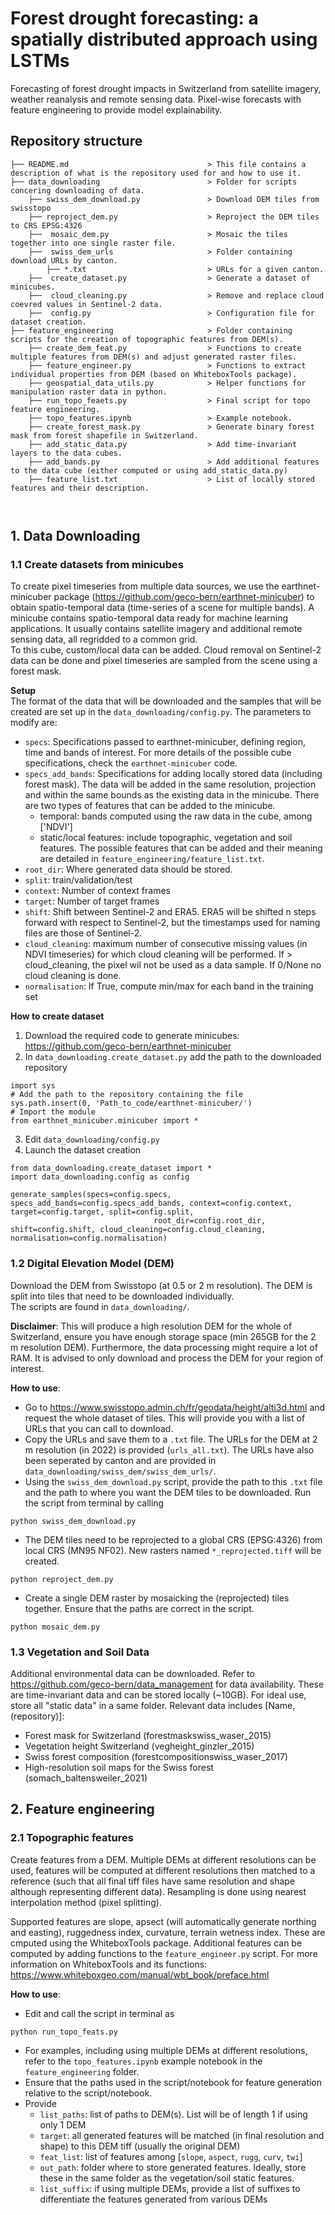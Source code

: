 # Forest drought forecasting: a spatially distributed approach using LSTMs
Forecasting of forest drought impacts in Switzerland from satellite imagery, weather reanalysis and remote sensing data. Pixel-wise forecasts with feature engineering to provide model explainability.

## Repository structure

```.
├── README.md                               > This file contains a description of what is the repository used for and how to use it.
├── data_downloading                        > Folder for scripts concering downloading of data.
    ├── swiss_dem_download.py               > Download DEM tiles from swisstopo
    ├── reproject_dem.py                    > Reproject the DEM tiles to CRS EPSG:4326
    ├──  mosaic_dem.py                      > Mosaic the tiles together into one single raster file.
    ├──  swiss_dem_urls                     > Folder containing download URLs by canton.
        ├── *.txt                           > URLs for a given canton.
    ├──  create_dataset.py                  > Generate a dataset of minicubes.
    ├──  cloud_cleaning.py                  > Remove and replace cloud coevred values in Sentinel-2 data.
    ├──  config.py                          > Configuration file for dataset creation.
├── feature_engineering                     > Folder containing scripts for the creation of topographic features from DEM(s).
    ├── create_dem_feat.py                  > Functions to create multiple features from DEM(s) and adjust generated raster files.
    ├── feature_engineer.py                 > Functions to extract individual properties from DEM (based on WhiteboxTools package).
    ├── geospatial_data_utils.py            > Helper functions for manipulation raster data in python.
    ├── run_topo_feaets.py                  > Final script for topo feature engineering.
    ├── topo_features.ipynb                 > Example notebook. 
    ├── create_forest_mask.py               > Generate binary forest mask from forest shapefile in Switzerland.
    ├── add_static_data.py                  > Add time-invariant layers to the data cubes.
    ├── add_bands.py                        > Add additional features to the data cube (either computed or using add_static_data.py)
    ├── feature_list.txt                    > List of locally stored features and their description.

    

```
    
## 1. Data Downloading 

### 1.1 Create datasets from minicubes

To create pixel timeseries from multiple data sources, we use the earthnet-minicuber package (https://github.com/geco-bern/earthnet-minicuber) to obtain spatio-temporal data (time-series of a scene for multiple bands). A minicube contains spatio-temporal data ready for machine learning applications. It usually contains satellite imagery and additional remote sensing data, all regridded to a common grid.\
To this cube, custom/local data can be added. Cloud removal on Sentinel-2 data can be done and pixel timeseries are sampled from the scene using a forest mask.

**Setup**\
The format of the data that will be downloaded and the samples that will be created are set up in the `data_downloading/config.py`. The parameters to modify are:
- `specs`: Specifications passed to earthnet-minicuber, defining region, time and bands of interest. For more details of the possible cube specifications, check the `earthnet-minicuber` code. 
- `specs_add_bands`:  Specifications for adding locally stored data (including forest mask). The data will be added in the same resolution, projection and within the same bounds as the existing data in the minicube. There are two types of features that can be added to the minicube.
    - temporal: bands computed using the raw data in the cube, among ['NDVI']
    - static/local features: include topographic, vegetation and soil features. The possible features that can be added and their meaning are detailed in `feature_engineering/feature_list.txt`.
- `root_dir`: Where generated data should be stored.
- `split`: train/validation/test
- `context`: Number of context frames
- `target`: Number of target frames
- `shift`: Shift between Sentinel-2 and ERA5. ERA5 will be shifted n steps forward with respect to Sentinel-2, but the timestamps used for naming files are those of Sentinel-2.
- `cloud_cleaning`: maximum number of consecutive missing values (in NDVI timeseries) for which cloud cleaning will be performed. If > cloud_cleaning, the pixel wil not be used as a data sample. If 0/None no cloud cleaning is done.
- `normalisation`: If True, compute min/max for each band in the training set

**How to create dataset**
1. Download the required code to generate minicubes: https://github.com/geco-bern/earthnet-minicuber
2. In `data_downloading.create_dataset.py` add the path to the downloaded repository
```
import sys
# Add the path to the repository containing the file
sys.path.insert(0, 'Path_to_code/earthnet-minicuber/')
# Import the module
from earthnet_minicuber.minicuber import *
```
3. Edit `data_downloading/config.py`
4. Launch the dataset creation
```
from data_downloading.create_dataset import *
import data_downloading.config as config

generate_samples(specs=config.specs, specs_add_bands=config.specs_add_bands, context=config.context, target=config.target, split=config.split, 
                                root_dir=config.root_dir, shift=config.shift, cloud_cleaning=config.cloud_cleaning, normalisation=config.normalisation)
```

### 1.2 Digital Elevation Model (DEM)

Download the DEM from Swisstopo (at 0.5 or 2 m resolution). The DEM is split into tiles that need to be downloaded individually.\
The scripts are found in `data_downloading/`.

**Disclaimer**: This will produce a high resolution DEM for the whole of Switzerland, ensure you have enough storage space (min 265GB for the 2 m resolution DEM). Furthermore, the data processing might require a lot of RAM. It is advised to only download and process the DEM for your region of interest. 

**How to use**:
- Go to https://www.swisstopo.admin.ch/fr/geodata/height/alti3d.html and request the whole dataset of tiles. This will provide you with a list of URLs that you can call to download.
- Copy the URLs and save them to a `.txt` file. The URLs for the DEM at 2 m resolution (in 2022) is provided (`urls_all.txt`). The URLs have also been seperated by canton and are provided in `data_downloading/swiss_dem/swiss_dem_urls/`.
- Using the `swiss_dem_download.py` script, provide the path to this `.txt` file and the path to where you want the DEM tiles to be downloaded. Run the script from terminal by calling
```
python swiss_dem_download.py
```
- The DEM tiles need to be reprojected to a global CRS (EPSG:4326) from local CRS (MN95 NF02). New rasters named `*_reprojected.tiff` will be created. 
```
python reproject_dem.py
```
- Create a single DEM raster by mosaicking the (reprojected) tiles together. Ensure that the paths are correct in the script.
```
python mosaic_dem.py
```


### 1.3 Vegetation and Soil Data 
Additional environmental data can be downloaded. Refer to https://github.com/geco-bern/data_management for data availability.
These are time-invariant data and can be stored locally (~10GB). For ideal use, store all "static data" in a same folder.
Relevant data includes [Name, (repository)]:
- Forest mask for Switzerland (forestmaskswiss_waser_2015)
- Vegetation height Switzerland (vegheight_ginzler_2015)
- Swiss forest composition (forestcompositionswiss_waser_2017)
- High-resolution soil maps for the Swiss forest (somach_baltensweiler_2021)



## 2. Feature engineering

### 2.1 Topographic features

Create features from a DEM. Multiple DEMs at different resolutions can be used, features will be computed at different resolutions then matched to a reference (such that all final tiff files have same resolution and shape although representing different data). Resampling is done using nearest interpolation method (pixel splitting).

Supported features are slope, apsect (will automatically generate northing and easting), ruggedness index, curvature, terrain wetness index. These are cmputed using the WhiteboxTools package. Additional features can be computed by adding functions to the `feature_engineer.py` script. For more information on WhiteboxTools and its functions: https://www.whiteboxgeo.com/manual/wbt_book/preface.html

**How to use**:
- Edit and call the script in terminal as 
```
python run_topo_feats.py
```
- For examples, including using multiple DEMs at different resolutions, refer to the `topo_features.ipynb` example notebook in the `feature_engineering` folder.
- Ensure that the paths used in the script/notebook for feature generation relative to the script/notebook.
- Provide
  - `list_paths`: list of paths to DEM(s). List will be of length 1 if using only 1 DEM
  - `target`: all generated features will be matched (in final resolution and shape) to this DEM tiff (usually the original DEM)
  - `feat_list`: list of features among [`slope`, `aspect`, `rugg`, `curv`, `twi`]
  - `out_path`: folder where to store generated features. Ideally, store these in the same folder as the vegetation/soil static features.
  - `list_suffix`: if using multiple DEMs, provide a list of suffixes to differentiate the features generated from various DEMs
